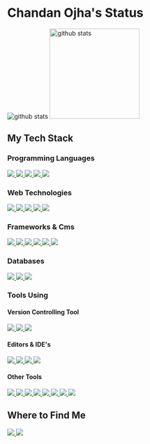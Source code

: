
# Chandan Ojha's Status
<p>
  <img title="github stats" src="https://github-readme-stats.vercel.app/api?username=Chandan-Ojha&theme=darcula&show_icons=true&line_height=27">
  <img title="github stats" height="206" src="https://github-readme-stats.vercel.app/api/top-langs/?username=Chandan-Ojha&theme=darcula">
</p>

<h2>My Tech Stack </h2>

<h3>Programming Languages </h3>
<p>
  <a title="PHP" href="https://www.php.net/">
    <img src="https://img.shields.io/badge/PHP-%23777BB4.svg?&style=flat-square&logo=php&logoColor=white"/>
  </a>
  <a title="JavaScript" href="https://www.javascript.com/">
    <img src="https://img.shields.io/badge/JavaScript%20-%23323330.svg?&style=flat-square&logo=javascript&logoColor=%23F7DF1E"/>
  </a>
  <a title="JAVA" href="https://www.java.com/en/">
    <img src="https://img.shields.io/badge/JAVA-%23ED8B00.svg?&style=flat-square&logo=java&logoColor=white"/>
  </a>
  <a title="Python" href="https://www.python.org/">
    <img src="https://img.shields.io/badge/Python-14354C?style=flat-square&logo=python&logoColor=white"/>
  </a>
  <a title="C" href="https://en.wikipedia.org/wiki/C_(programming_language)">
    <img src="https://img.shields.io/badge/C-00599C?style=flat-square&logo=c&logoColor=white"/>
  </a>
</p>

<h3>Web Technologies </h3>

<a title="HTML5" href="https://www.w3schools.com/html/default.asp">
  <img src="https://img.shields.io/badge/HTML5%20-%23E34F26.svg?&style=flat-square&logo=html5&logoColor=white"/>
</a>
<a title="CSS3" href="https://www.w3schools.com/css/default.asp">
    <img src="https://img.shields.io/badge/CSS3%20-%231572B6.svg?&style=flat-square&logo=css3&logoColor=white"/>
</a>
<a title="JavaScript" href="https://www.javascript.com/">
    <img src="https://img.shields.io/badge/JavaScript%20-%23323330.svg?&style=flat-square&logo=javascript&logoColor=%23F7DF1E"/>
</a>
<a title="JQuery" href="https://jquery.com/">
    <img src="https://img.shields.io/badge/JQuery%20-%230769AD.svg?&style=flat-square&logo=jquery&logoColor=white"/>
</a>
<a title="PHP" href="https://www.php.net/">
    <img src="https://img.shields.io/badge/PHP-%23777BB4.svg?&style=flat-square&logo=php&logoColor=white"/>
</a>


<h3>Frameworks & Cms </h3>
    
<a title="Laravel" href="https://www.laravel.com/">
    <img src="https://img.shields.io/badge/Laravel%20-%23FF2D20.svg?&style=flat-square&logo=laravel&logoColor=white"/>
</a>
<a title="Laravel Livewire" href="https://laravel-livewire.com/">
    <img src="https://img.shields.io/badge/Laravel%20Livewire%20-%23FF2D20.svg?&style=flat-square&logo=laravel-livwire&logoColor=white"/>
</a>
<a title="Vue.JS" href="https://vuejs.org/">
    <img src="https://img.shields.io/badge/VueJs%20-%2335495e.svg?&style=flat-square&logo=vue.js&logoColor=%234FC08D"/>
</a>
<a title="Bootstrap" href="https://getbootstrap.com/">
    <img src="https://img.shields.io/badge/Bootstrap%20-%23563D7C.svg?&style=flat-square&logo=bootstrap&logoColor=white"/>
</a>
<a title="Tailwind CSS" href="https://tailwindcss.com/">
    <img src="https://img.shields.io/badge/TailwindCSS%20-%2338B2AC.svg?&style=flat-square&logo=tailwind-css&logoColor=white"/>
</a>
<a title="WordPress" href="https://wordpress.org/">
    <img src="https://img.shields.io/badge/WordPress%20-%2321759B.svg?&style=flat-square&logo=wordpress&logoColor=white"/>
</a>

<h3>Databases</h3>

<a title="MYSQL" href="https://www.mysql.com/">
    <img src="http://img.shields.io/badge/-MYSQL-%234479A1?style=flat-square&logo=mysql&logoColor=ffffff"/>
</a>
<a title="MongoDB" href="https://www.mongodb.com/">
    <img src="https://img.shields.io/badge/MongoDB-4EA94B?style=flat-square&logo=mongodb&logoColor=white"/>
</a>
<a title="Oracle" href="https://www.oracle.com/database/">
    <img src="https://img.shields.io/badge/Oracle-F80000?style=flat-square&logo=Oracle&logoColor=white"/>
</a>

<h3>Tools Using</h3>

<h4>Version Controlling Tool </h4>

<a title="Git" href="https://git-scm.com/">
   <img src="https://img.shields.io/badge/Git%20-%23F05033.svg?&style=flat-square&logo=git&logoColor=white"/>
</a>
<a title="Github" href="https://github.com/Chandan-Ojha">
   <img src="https://img.shields.io/badge/Github%20-%23121011.svg?&style=flat-square&logo=github&logoColor=white"/>
</a>
<a title="BitBucket" href="https://bitbucket.org/chandan932/">
   <img src="https://img.shields.io/badge/Bitbucket%20-%230047B3.svg?&style=flat-square&logo=bitbucket&logoColor=white"/>
</a>

<h4>Editors & <span title="Intergrated Development Environment">IDE</span>'s</h4>
    
<a title="VsCode" href="https://code.visualstudio.com/">
   <img src="https://img.shields.io/badge/-VSCode-%23007ACC?style=flat-square&logo=visual-studio-code"/>
</a>
<a title="PHPSTORM" href="https://www.jetbrains.com/phpstorm/">
   <img src="https://img.shields.io/badge/-PhpStorm-%239250f5?style=flat-square&logo=phpstorm"/>
</a>
<a title="PyCharm" href="https://www.jetbrains.com/pycharm/">
   <img src="https://img.shields.io/badge/-PyCharm-%23000000?style=flat-square&logo=pycharm"/>
</a>
<a title="Sublime Text" href="https://www.sublimetext.com/">
   <img src="https://img.shields.io/badge/-Sublime%20Text-%23FF9800?style=flat-square&logo=sublime-text&logoColor=white"/>
</a>

<h4>Other Tools</h4>

<a title="Netlify" href="https://www.netlify.com/">
   <img src="https://img.shields.io/badge/-Netlify-%2300C7B7?style=flat-square&logo=netlify&logoColor=ffffff"/>
</a>
<a title="APACHE (Web Server)" href="https://www.apache.org/">
   <img src="https://img.shields.io/badge/Apache-%23D22128.svg?&style=flat-square&logo=apache&logoColor=white"/>
</a>
<a title="NGINX (Web Server)" href="https://www.nginx.com/">
   <img src="https://img.shields.io/badge/Nginx-%23269539.svg?&style=flat-square&logo=nginx&logoColor=white"/>
</a>
<a title="XAMPP" href="https://www.apachefriends.org/download.html">
   <img src="https://img.shields.io/badge/XAMPP-%23FB7A24.svg?&style=flat-square&logo=xampp&logoColor=white"/>
</a>
<a title="Jira" href="https://www.atlassian.com/software/jira">
   <img src="https://img.shields.io/badge/Jira-0052CC?style=flat-square&logo=Jira&logoColor=white"/>
</a>
<a title="Trello" href="https://trello.com/">
   <img src="https://img.shields.io/badge/Trello-%230079BF.svg?&style=flat-square&logo=trello&logoColor=white"/>
</a>
<a title="AdobeXD" href="https://www.adobe.com/products/xd.html">
   <img src="https://img.shields.io/badge/Adobe%20XD-470137?style=flat-square&logo=Adobe%20XD&logoColor=#FF61F6"/>
</a>
<a title="Figma" href="https://www.figma.com/?context=setLocalePref">
   <img src="https://img.shields.io/badge/Figma-F24E1E?style=flat-square&logo=figma&logoColor=white"/>
</a>

<h2>Where to Find Me</h2>
<p>
    <a title="LinkedIn" href="https://www.linkedin.com/in/chandan-ojha-3216281a3/">
        <img src="https://img.shields.io/badge/-Chandan-%230e76a8?style=flat-square&logo=Linkedin&logoColor=ffffff"/>
    </a>
    <a title="Twitter" href="https://twitter.com/Chandan36305265">
        <img src="https://img.shields.io/badge/-Chandan-%2300acee?style=flat-square&logo=twitter&logoColor=ffffff"/>
    </a>
</p>


